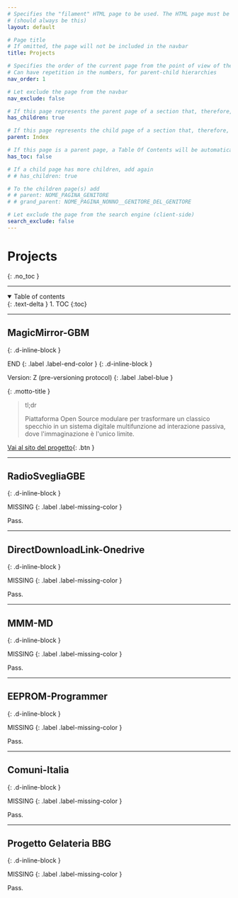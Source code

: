 ```yaml
---
# Specifies the "filament" HTML page to be used. The HTML page must be located in the "_layouts" folder.
# (should always be this)
layout: default

# Page title
# If omitted, the page will not be included in the navbar
title: Projects

# Specifies the order of the current page from the point of view of the navbar
# Can have repetition in the numbers, for parent-child hierarchies
nav_order: 1

# Let exclude the page from the navbar
nav_exclude: false

# If this page represents the parent page of a section that, therefore, has children, specify it in the following way
has_children: true

# If this page represents the child page of a section that, therefore, has ONE parent page, specify it in the following way
parent: Index

# If this page is a parent page, a Table Of Contents will be automatically generated containing all related child pages. Use the option below to disable this functionality.
has_toc: false

# If a child page has more children, add again
# # has_children: true

# To the children page(s) add
# # parent: NOME_PAGINA_GENITORE
# # grand_parent: NOME_PAGINA_NONNO__GENITORE_DEL_GENITORE

# Let exclude the page from the search engine (client-side)
search_exclude: false
---
```


# Projects
{: .no_toc }

---

<!-- Table of contents -->
<details open markdown="block">
  <summary>
    Table of contents
  </summary>
  {: .text-delta }
1. TOC
{:toc}
</details>

---

## MagicMirror-GBM
{: .d-inline-block }

END
{: .label .label-end-color }
{: .d-inline-block }

Version: Z (pre-versioning protocol)
{: .label .label-blue }

{: .motto-title } 
> <p class="blockquote-title-fixer-purple">tl;dr</p>
>
> Piattaforma Open Source modulare per trasformare un classico specchio in un sistema digitale multifunzione ad interazione passiva, dove l'immaginazione è l'unico limite.

[Vai al sito del progetto](https://andreagrandieri.github.io/MagicMirror-GBM/){: .btn }

---

## RadioSvegliaGBE
{: .d-inline-block }

MISSING
{: .label .label-missing-color }

Pass.

---

## DirectDownloadLink-Onedrive
{: .d-inline-block }

MISSING
{: .label .label-missing-color }

Pass.

---

## MMM-MD
{: .d-inline-block }

MISSING
{: .label .label-missing-color }

Pass.

---

## EEPROM-Programmer
{: .d-inline-block }

MISSING
{: .label .label-missing-color }

Pass.

---

## Comuni-Italia
{: .d-inline-block }

MISSING
{: .label .label-missing-color }

Pass.

---

## Progetto Gelateria BBG
{: .d-inline-block }

MISSING
{: .label .label-missing-color }

Pass.
